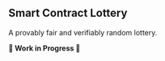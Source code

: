 ## Smart Contract Lottery

A provably fair and verifiably random lottery.

**🚧 Work in Progress 🚧**
